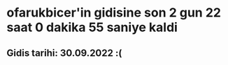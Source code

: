 # ofarukbicer'in gidisine son 2 gun 22 saat 0 dakika 55 saniye kaldi

## Gidis tarihi: 30.09.2022 :(